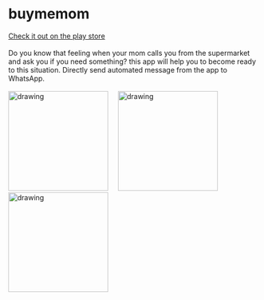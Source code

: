 # buymemom
[Check it out on the play store](https://play.google.com/store/apps/details?id=com.buymemom)
<br/><br/>
Do you know that feeling when your mom calls you from the supermarket and ask you if you need something? this app will help you to become ready to this situation.
Directly send automated message from the app to WhatsApp.<br/><br/>
<img src="https://i.imgur.com/oHBa8jN.jpeg" alt="drawing" width="200"/>&nbsp;&nbsp;&nbsp;&nbsp;
<img src="https://i.imgur.com/AmMvm2Y.jpeg" alt="drawing" width="200"/>&nbsp;&nbsp;&nbsp;&nbsp;
<img src="https://i.imgur.com/zIDVsXl.jpeg" alt="drawing" width="200"/>

